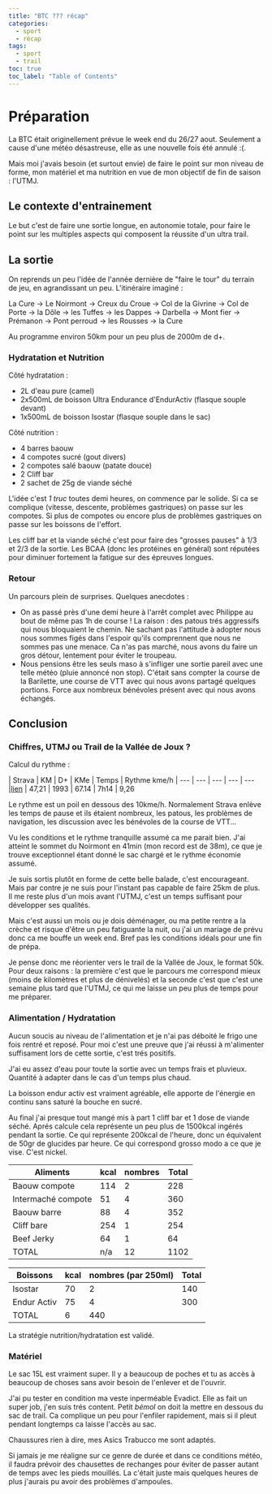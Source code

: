 ```yaml
---
title: "BTC ??? récap"
categories:
  - sport
  - récap
tags:
  - sport
  - trail
toc: true
toc_label: "Table of Contents"
---
```


# Préparation

La BTC était originellement prévue le week end du 26/27 aout. Seulement a cause d'une météo désastreuse, elle as une nouvelle fois été annulé :(.

Mais moi j'avais besoin (et surtout envie) de faire le point sur mon niveau de forme, mon matériel et ma nutrition en vue de mon objectif de fin de saison : l'UTMJ.

## Le contexte d'entrainement

Le but c'est de faire une sortie longue, en autonomie totale, pour faire le point sur les multiples aspects qui composent la réussite d'un ultra trail.

## La sortie 

On reprends un peu l'idée de l'année dernière de "faire le tour" du terrain de jeu, en agrandissant un peu. L'itinéraire imaginé :

La Cure -> Le Noirmont -> Creux du Croue -> Col de la Givrine -> Col de Porte -> la Dôle -> les Tuffes -> les Dappes -> Darbella -> Mont fier -> Prémanon -> Pont perroud -> les Rousses -> la Cure

Au programme environ 50km pour un peu plus de 2000m de d+.

### Hydratation et Nutrition

Côté hydratation :
- 2L d'eau pure (camel)
- 2x500mL de boisson Ultra Endurance d'EndurActiv (flasque souple devant)
- 1x500mL de boisson Isostar (flasque souple dans le sac)

Côté nutrition :
- 4 barres baouw
- 4 compotes sucré (gout divers)
- 2 compotes salé baouw (patate douce)
- 2 Cliff bar
- 2 sachet de 25g de viande séché

L'idée c'est _1 truc_ toutes demi heures, on commence par le solide. Si ca se complique (vitesse, descente, problèmes gastriques) on passe sur les compotes. Si plus de compotes ou encore plus de problèmes gastriques on passe sur les boissons de l'effort.

Les cliff bar et la viande séché c'est pour faire des "grosses pauses" à 1/3 et 2/3 de la sortie. Les BCAA (donc les protéines en général) sont réputées pour diminuer fortement la fatigue sur des épreuves longues.

### Retour

Un parcours plein de surprises. Quelques anecdotes :
- On as passé près d'une demi heure à l'arrêt complet avec Philippe au bout de même pas 1h de course ! La raison : des patous trés aggressifs qui nous bloquaient le chemin. Ne sachant pas l'attitude à adopter nous nous sommes figés dans l'espoir qu'ils comprennent que nous ne sommes pas une menace. Ca n'as pas marché, nous avons du faire un gros détour, lentement pour éviter le troupeau.
- Nous pensions être les seuls maso à s'infliger une sortie pareil avec une telle météo (pluie annoncé non stop). C'était sans compter la course de la Barilette, une course de VTT avec qui nous avons partagé quelques portions. Force aux nombreux bénévoles présent avec qui nous avons échangés.

## Conclusion

### Chiffres, UTMJ ou Trail de la Vallée de Joux ?

Calcul du rythme :

| Strava | KM | D+ | KMe | Temps | Rythme kme/h
| --- | --- | --- | --- | ---
|[lien](https://www.strava.com/activities/9730700594) | 47,21 | 1993 | 67.14 | 7h14 | 9,26

Le rythme est un poil en dessous des 10kme/h. Normalement Strava enlève les temps de pause et ils étaient nombreux, les patous, les problèmes de navigation, les discussion avec les bénévoles de la course de VTT...

Vu les conditions et le rythme tranquille assumé ca me parait bien. J'ai atteint le sommet du Noirmont en 41min (mon record est de 38m), ce que je trouve exceptionnel étant donné le sac chargé et le rythme économie assumé.

Je suis sortis plutôt en forme de cette belle balade, c'est encourageant. Mais par contre je ne suis pour l'instant pas capable de faire 25km de plus. Il me reste plus d'un mois avant l'UTMJ, c'est un temps suffisant pour développer ses qualités. 

Mais c'est aussi un mois ou je dois déménager, ou ma petite rentre a la crèche et risque d'être un peu fatiguante la nuit, ou j'ai un mariage de prévu donc ca me bouffe un week end. Bref pas les conditions idéals pour une fin de prépa. 

Je pense donc me réorienter vers le trail de la Vallée de Joux, le format 50k. Pour deux raisons : la première c'est que le parcours me correspond mieux (moins de kilomètres et plus de dénivelés) et la seconde c'est que c'est une semaine plus tard que l'UTMJ, ce qui me laisse un peu plus de temps pour me préparer.

### Alimentation / Hydratation

Aucun soucis au niveau de l'alimentation et je n'ai pas déboité le frigo une fois rentré et reposé. Pour moi c'est une preuve que j'ai réussi à m'alimenter suffisament lors de cette sortie, c'est trés positifs.

J'ai eu assez d'eau pour toute la sortie avec un temps frais et pluvieux. Quantité à adapter dans le cas d'un temps plus chaud.

La boisson endur activ est vraiment agréable,  elle apporte de l'énergie en continu sans saturé la bouche en sucré.

Au final j'ai presque tout mangé mis à part 1 cliff bar et 1 dose de viande séché. Aprés calcule cela représente un peu plus de 1500kcal ingérés pendant la sortie. Ce qui représente 200kcal de l'heure, donc un équivalent de 50gr de glucides par heure. Ce qui correspond grosso modo a ce que je vise. C'est nickel.

| Aliments | kcal | nombres | Total
| --- | --- | --- | ---
| Baouw compote | 114 | 2 | 228
| Intermaché compote | 51 | 4 | 360
| Baouw barre | 88 | 4 | 352
| Cliff bare | 254 | 1 | 254
| Beef Jerky | 64 | 1 | 64
| TOTAL | n/a | 12 | 1102

| Boissons | kcal | nombres (par 250ml) | Total
| --- | --- | --- | ---
| Isostar | 70 | 2 | 140
| Endur Activ | 75 | 4 | 300
| TOTAL | 6 | 440

La stratégie nutrition/hydratation est validé.

### Matériel

Le sac 15L est vraiment super. Il y a beaucoup de poches et tu as accès à beaucoup de choses sans avoir besoin de l'enlever et de l'ouvrir.

J'ai pu tester en condition ma veste inperméable Evadict. Elle as fait un super job, j'en suis trés content. Petit _bémol_ on doit la mettre en dessous du sac de trail. Ca complique un peu pour l'enfiler rapidement, mais si il pleut pendant longtemps ca laisse l'accès au sac.

Chaussures rien à dire, mes Asics Trabucco me sont adaptés.

Si jamais je me réaligne sur ce genre de durée et dans ce conditions météo, il faudra prévoir des chausettes de rechanges pour éviter de passer autant de temps avec les pieds mouillés. La c'était juste mais quelques heures de plus j'aurais pu avoir des problèmes d'ampoules.

